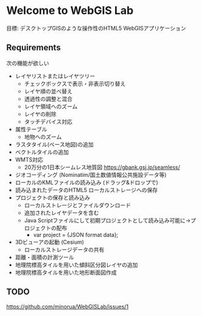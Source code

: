 # Welcome to WebGIS Lab

目標: デスクトップGISのような操作性のHTML5 WebGISアプリケーション

## Requirements

次の機能が欲しい
- レイヤリストまたはレイヤツリー
    - チェックボックスで表示・非表示切り替え
    - レイヤ順の並べ替え
    - 透過性の調整と混合
    - レイヤ領域へのズーム
    - レイヤの削除
    - タッチデバイス対応
- 属性テーブル
    - 地物へのズーム
- ラスタタイル(ベース地図)の追加
- ベクトルタイルの追加
- WMTS対応
    - 20万分の1日本シームレス地質図 https://gbank.gsj.jp/seamless/
- ジオコーディング (Nominatim/国土数値情報公共施設データ等)
- ローカルのKMLファイルの読み込み (ドラッグ&ドロップで)
- 読み込まれたデータのHTML5 ローカルストレージへの保存
- プロジェクトの保存と読み込み
    - ローカルストレージとファイルダウンロード
    - 追加されたレイヤデータを含む
    - Java Scriptファイルにして初期プロジェクトとして読み込み可能に→プロジェクトの配布
        - var project = {JSON format data};
- 3Dビューアの起動 (Cesium)
    - ローカルストレージデータの共有
- 距離・面積の計測ツール
- 地理院標高タイルを用いた傾斜区分図レイヤの追加
- 地理院標高タイルを用いた地形断面図作成


## TODO

https://github.com/minorua/WebGISLab/issues/1
